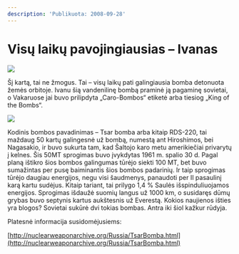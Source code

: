 ```yaml
---
description: 'Publikuota: 2008-09-28'
---
```


# Visų laikų pavojingiausias – Ivanas

![](../../../.gitbook/assets/tsarbomba1big.jpg)

Šį kartą, tai ne žmogus. Tai – visų laikų pati galingiausia bomba detonuota žemės orbitoje. Ivanu šią vandenilinę bombą praminė ją pagaminę sovietai, o Vakaruose jai buvo prilipdyta „Caro-Bombos“ etiketė arba tiesiog „King of the Bombs“.

![](../../../.gitbook/assets/tsar.jpg)

Kodinis bombos pavadinimas – Tsar bomba arba kitaip RDS-220, tai maždaug 50 kartų galingesnė už bombą, numestą ant Hiroshimos, bei Nagasakio, ir buvo sukurta tam, kad Šaltojo karo metu amerikiečiai privarytų į kelnes. Šis 50MT sprogimas buvo įvykdytas 1961 m. spalio 30 d. Pagal planą ištikro šios bombos galingumas tūrėjo siekti 100 MT, bet buvo sumažintas per pusę baiminantis šios bombos padarinių. Ir taip sprogimas tūrėjo daugiau energijos, negu visi šaudmenys, panaudoti per II pasaulinį karą kartu sudėjus. Kitaip tariant, tai prilygo 1,4 % Saulės išspinduliuojamos energijos. Sprogimas išdaužė suomių langus už 1000 km, o susidaręs dūmų grybas buvo septynis kartus aukštesnis už Everestą. Kokios naujienos išties yra blogos? Sovietai sukūrė dvi tokias bombas. Antra iki šiol kažkur rūdyja.

Platesnė informacija susidomėjusiems:

[http://nuclearweaponarchive.org/Russia/TsarBomba.html](http://nuclearweaponarchive.org/Russia/TsarBomba.html)
